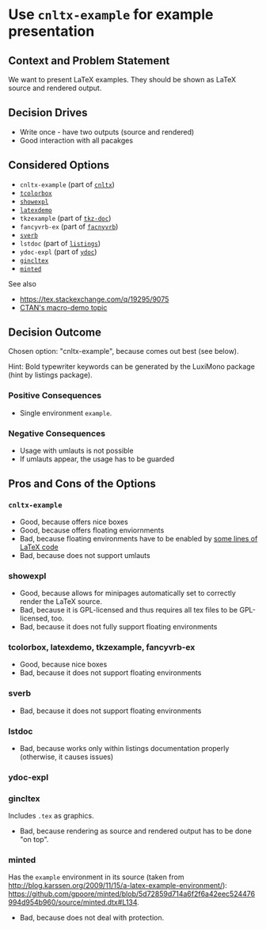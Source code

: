 # Use `cnltx-example` for example presentation

## Context and Problem Statement

We want to present LaTeX examples.
They should be shown as LaTeX source and rendered output.

## Decision Drives

* Write once - have two outputs (source and rendered)
* Good interaction with all pacakges

## Considered Options

* `cnltx-example` (part of [`cnltx`](https://www.ctan.org/pkg/cnltx))
* [`tcolorbox`](https://www.ctan.org/pkg/tcolorbox)
* [`showexpl`](https://ctan.org/pkg/showexpl)
* [`latexdemo`](https://ctan.org/pkg/latexdemo)
* `tkzexample` (part of [`tkz-doc`](https://ctan.org/pkg/tkz-doc))
* `fancyvrb-ex` (part of [`facnyvrb`](https://ctan.org/pkg/fancyvrb))
* [`sverb`](https://www.ctan.org/pkg/sverb)
* `lstdoc` (part of [`listings`](https://www.ctan.org/pkg/listings))
* `ydoc-expl` (part of [`ydoc`](https://www.ctan.org/pkg/ydoc))
* [`gincltex`](https://ctan.org/pkg/gincltex)
* [`minted`](https://ctan.org/pkg/minted)

See also

* <https://tex.stackexchange.com/q/19295/9075>
* [CTAN's macro-demo topic](https://ctan.org/topic/macro-demo)

## Decision Outcome

Chosen option: "cnltx-example", because comes out best (see below).

Hint: Bold typewriter keywords can be generated by the LuxiMono package (hint by listings package).

### Positive Consequences

* Single environment `example`.

### Negative Consequences

* Usage with umlauts is not possible
* If umlauts appear, the usage has to be guarded

## Pros and Cons of the Options

### `cnltx-example`

* Good, because offers nice boxes
* Good, because offers floating enviornments
* Bad, because floating environments have to be enabled by [some lines of LaTeX code](https://github.com/cgnieder/cnltx/issues/4#issuecomment-625693834)
* Bad, because does not support umlauts

### showexpl

* Good, because allows for minipages automatically set to correctly render the LaTeX source.
* Bad, because it is GPL-licensed and thus requires all tex files to be GPL-licensed, too.
* Bad, because it does not fully support floating environments

### tcolorbox, latexdemo, tkzexample, fancyvrb-ex

* Good, because nice boxes
* Bad, because it does not support floating environments

### sverb

* Bad, because it does not support floating environments

### lstdoc

* Bad, because works only within listings documentation properly (otherwise, it causes issues)

### ydoc-expl

### gincltex

Includes `.tex` as graphics.

* Bad, because rendering as source and rendered output has to be done "on top".

### minted

Has the `example` environment in its source (taken from <http://blog.karssen.org/2009/11/15/a-latex-example-environment/>): <https://github.com/gpoore/minted/blob/5d72859d714a6f2f6a42eec524476994d954b960/source/minted.dtx#L134>.

* Bad, because does not deal with protection.

<!-- markdownlint-disable-file MD013 -->
